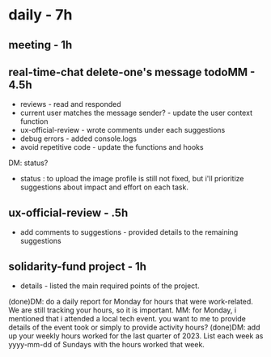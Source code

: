 # daily - 7h

## meeting - 1h

## real-time-chat delete-one's message todoMM - 4.5h
* reviews - read and responded
* current user matches the message sender? - update the user context function
* ux-official-review - wrote comments under each suggestions
* debug errors - added console.logs
* avoid repetitive code - update the functions and hooks 

DM: status?
* status : to upload the image profile is still not fixed, but i'll prioritize suggestions about impact and effort on each task.


## ux-official-review - .5h
* add comments to suggestions - provided details to the remaining suggestions

## solidarity-fund project - 1h
* details - listed the main required points of the project.

(done)DM: do a daily report for Monday for hours that were work-related. We are still tracking your hours, so it is important. MM: for Monday, i mentioned that i attended a local tech event. you want to me to provide details of the event took or simply to provide activity hours?
(done)DM: add up your weekly hours worked for the last quarter of 2023. List each week as yyyy-mm-dd of Sundays with the hours worked that week.
